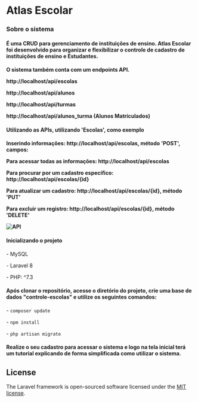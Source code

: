 <h1>Atlas Escolar</h1>

<h3>Sobre o sistema</h3>

<h4>É uma CRUD para gerenciamento de instituições de ensino. Atlas Escolar foi desenvolvido para organizar e flexibilizar o controle de cadastro de instituições de ensino e Estudantes.</h4>

<h4>O sistema também conta com um endpoints API.
 <p>http://localhost/api/escolas</p>
 <p>http://localhost/api/alunos</p>
 <p>http://localhost/api/turmas</p>
 <p>http://localhost/api/alunos_turma (Alunos Matrículados)</p>
 
 <h4>Utilizando as APIs, utilizando 'Escolas', como exemplo<h4>
    <p>Inserindo informações: http://localhost/api/escolas, método 'POST', campos:
    <p>Para acessar todas as informações: http://localhost/api/escolas</p>
    <p>Para procurar por um cadastro específico: http://localhost/api/escolas/{id}</p>  
    <p>Para atualizar um cadastro: http://localhost/api/escolas/{id}, método 'PUT'</p>
    <p>Para excluir um registro: http://localhost/api/escolas/{id}, método 'DELETE'<p> 

![API](https://user-images.githubusercontent.com/89282274/138790352-1142b00a-f747-453f-8ef8-b29b2b5a6100.PNG)

<h4>Inicializando o projeto</h4>

<p>
- MySQL
</p>
<p>
  - Laravel 8  
</p>
<p>
   - PHP: ^7.3
 </p>
 
 <h4>
    Após clonar o repositório, acesse o diretório do projeto, crie uma base de dados "controle-escolas" e utilize os seguintes comandos:
</h4>
<p>- <code>composer update</code></p>
<p>- <code>npm install</code></p>
<p>- <code>php artisan migrate</code></p>

 <h4>Realize o seu cadastro para acessar o sistema e logo na tela inicial terá um tutorial explicando de forma simplificada como utilizar o sistema.</h4>


 
 
 
 
## License

The Laravel framework is open-sourced software licensed under the [MIT license](https://opensource.org/licenses/MIT).
